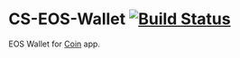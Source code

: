 CS-EOS-Wallet [![Build Status](https://travis-ci.org/CoinSpace/cs-eos-wallet.svg)](https://travis-ci.org/CoinSpace/cs-eos-wallet)
=========

EOS Wallet for [Coin](https://github.com/CoinSpace/CoinSpace) app.

